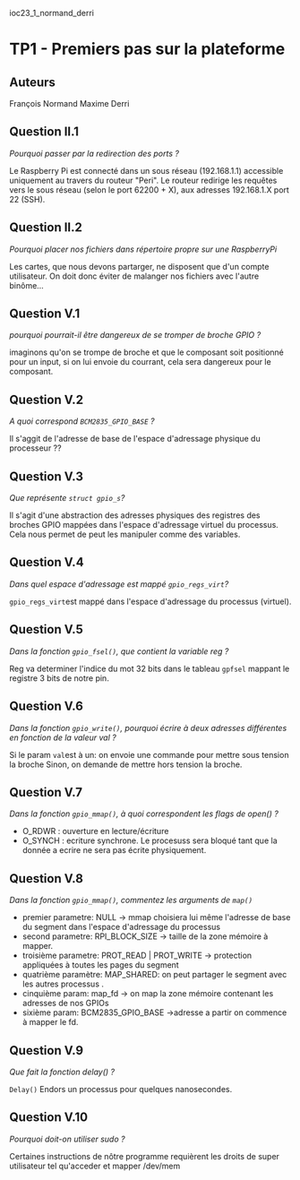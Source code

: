 ioc23_1_normand_derri

# TP1 - Premiers pas sur la plateforme

## Auteurs
François Normand
Maxime Derri

## Question II.1
*Pourquoi passer par la redirection des ports ?*

Le Raspberry Pi est connecté dans un sous réseau (192.168.1.1) accessible uniquement au travers du routeur "Peri".
Le routeur redirige les requêtes vers le sous réseau (selon le port 62200 + X), aux adresses 192.168.1.X port 22 (SSH).

## Question II.2
*Pourquoi placer nos fichiers dans répertoire propre sur une RaspberryPi*

Les cartes, que nous devons partarger, ne disposent que d'un compte utilisateur. On doit donc éviter de malanger nos fichiers avec l'autre binôme...

## Question V.1
*pourquoi pourrait-il être dangereux de se tromper de broche GPIO ?*

imaginons qu'on se trompe de broche et que le composant soit positionné pour un input, si on lui envoie du courrant, cela sera dangereux pour le composant.


## Question V.2
*A quoi correspond `BCM2835_GPIO_BASE` ?*

Il s'aggit de l'adresse de base de l'espace d'adressage physique du processeur ??

## Question V.3
*Que représente `struct gpio_s`?*

Il s'agit d'une abstraction des adresses physiques des registres des broches GPIO mappées dans l'espace d'adressage virtuel du processus. Cela nous permet de  peut les manipuler comme des variables.

## Question V.4
*Dans quel espace d'adressage est mappé `gpio_regs_virt`?*

`gpio_regs_virt`est mappé dans l'espace d'adressage du processus (virtuel).

## Question V.5
*Dans la fonction `gpio_fsel()`, que contient la variable reg ?*

Reg va determiner l'indice du mot 32 bits dans le tableau `gpfsel` mappant le registre 3 bits de notre pin.

## Question V.6
*Dans la fonction `gpio_write()`, pourquoi écrire à deux adresses différentes en fonction de la valeur val ?*

Si le param `val`est à un: on envoie une commande pour mettre sous tension la broche
Sinon, on demande de mettre hors tension la broche.

## Question V.7
*Dans la fonction `gpio_mmap()`, à quoi correspondent les flags de open() ?*

 - O_RDWR  : ouverture en lecture/écriture
 - O_SYNCH : ecriture synchrone. Le procesuss sera bloqué tant que la donnée a ecrire ne sera pas écrite physiquement.

## Question V.8
*Dans la fonction `gpio_mmap()`, commentez les arguments de `map()`*

 - premier parametre: NULL -> mmap choisiera lui même l'adresse de base du segment dans l'espace d'adressage du processus
 - second parametre: RPI_BLOCK_SIZE -> taille de la zone mémoire à mapper.
 - troisième parametre: PROT_READ | PROT_WRITE -> protection appliquées à toutes les pages du segment
 -  quatrième paramètre: MAP_SHARED: on peut partager le segment avec les autres processus .
 -  cinquième param: map_fd -> on map la zone mémoire contenant les adresses de nos GPIOs
 -  sixième param: BCM2835_GPIO_BASE ->adresse a partir on commence à mapper le fd.

## Question V.9
*Que fait la fonction delay() ?*

`Delay()` Endors un processus pour quelques nanosecondes.

## Question V.10
*Pourquoi doit-on utiliser sudo ?*

Certaines instructions de nôtre programme requièrent les droits de super utilisateur tel qu'acceder et mapper /dev/mem







